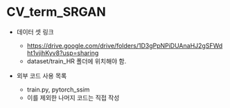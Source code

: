 # CV_term_SRGAN

* 데이터 셋 링크

  * https://drive.google.com/drive/folders/1D3gPpNPiDUAnaHJ2gSFWdht1vjihKyv8?usp=sharing
  * dataset/train_HR 폴더에 위치해야 함.

* 외부 코드 사용 목록

  * train.py, pytorch_ssim
  * 이를 제외한 나머지 코드는 직접 작성

  

